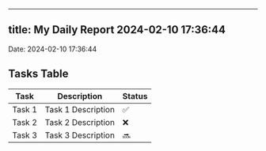 
---
title: My Daily Report 2024-02-10 17:36:44
---

Date: 2024-02-10 17:36:44

## Tasks Table

| Task | Description | Status |
|------|-------------|--------|
| Task 1 | Task 1 Description | ✅ |
| Task 2 | Task 2 Description | ❌ |
| Task 3 | Task 3 Description | 🔜 |
